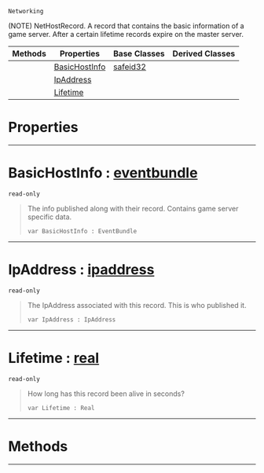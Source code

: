 `Networking`

(NOTE) NetHostRecord. A record that contains the basic information of a game server. After a certain lifetime records expire on the master server.

|Methods|Properties|Base Classes|Derived Classes|
|---|---|---|---|
| |[ BasicHostInfo](https://github.com/ZilchEngine/ZilchDocs/blob/master/code_reference/class_reference/nethostrecord.md#basichostinfo-zilch-engin)|[safeid32](https://github.com/ZilchEngine/ZilchDocs/blob/master/code_reference/class_reference/safeid32.md)| |
| |[ IpAddress](https://github.com/ZilchEngine/ZilchDocs/blob/master/code_reference/class_reference/nethostrecord.md#ipaddress-zilch-engine-do)| | |
| |[ Lifetime](https://github.com/ZilchEngine/ZilchDocs/blob/master/code_reference/class_reference/nethostrecord.md#lifetime-zilch-engine-doc)| | |


 #  Properties


---  
 #  BasicHostInfo : [eventbundle](https://github.com/ZilchEngine/ZilchDocs/blob/master/code_reference/class_reference/eventbundle.md)

 `read-only`

> The info published along with their record. Contains game server specific data.
> ``` lang=cpp, name=Nada
> var BasicHostInfo : EventBundle


---  
 #  IpAddress : [ipaddress](https://github.com/ZilchEngine/ZilchDocs/blob/master/code_reference/class_reference/ipaddress.md)

 `read-only`

> The IpAddress associated with this record. This is who published it.
> ``` lang=cpp, name=Nada
> var IpAddress : IpAddress


---  
 #  Lifetime : [real](https://github.com/ZilchEngine/ZilchDocs/blob/master/code_reference/nada_base_types/real.md)

 `read-only`

> How long has this record been alive in seconds?
> ``` lang=cpp, name=Nada
> var Lifetime : Real


---  
 #  Methods


---  
 

 